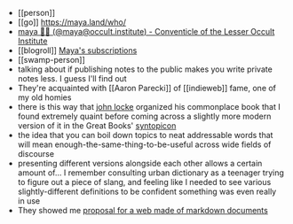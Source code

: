 - [[person]]
- [[go]] https://maya.land/who/
- [maya 🧙‍♀️ (@maya@occult.institute) - Conventicle of the Lesser Occult Institute](https://occult.institute/@maya)
- [[blogroll]] [Maya's subscriptions](https://maya.land/blogroll.opml)
- [[swamp-person]]
- talking about if publishing notes to the public makes you write private notes less. I guess I'll find out
- They're acquainted with [[Aaron Parecki]] of [[indieweb]] fame, one of my old homies
- there is this way that [john locke](https://fs.blog/2014/07/john-locke-common-place-book/) organized his commonplace book that I found extremely quaint before coming across a slightly more modern version of it in the Great Books' [syntopicon](https://en.wikipedia.org/wiki/A_Syntopicon)
- the idea that you can boil down topics to neat addressable words that will mean enough-the-same-thing-to-be-useful across wide fields of discourse
- presenting different versions alongside each other allows a certain amount of... I remember consulting urban dictionary as a teenager trying to figure out a piece of slang, and feeling like I needed to see various slightly-different definitions to be confident something was even really in use
- They showed me  [proposal for a web made of markdown documents](https://macwright.com/2020/08/22/clean-starts-for-the-web.html?s=09 "https://macwright.com/2020/08/22/clean-starts-for-the-web.html?s=09")